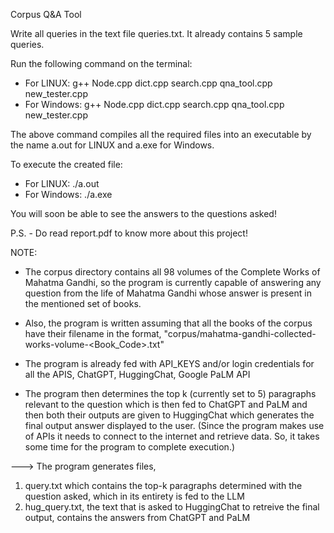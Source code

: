 Corpus Q&A Tool

Write all queries in the text file queries.txt. It already contains 5 sample queries.

Run the following command on the terminal: 
-  For LINUX: g++ Node.cpp dict.cpp search.cpp qna_tool.cpp new_tester.cpp 
-  For Windows: g++ Node.cpp dict.cpp search.cpp qna_tool.cpp new_tester.cpp

The above command compiles all the required files into an executable by the name a.out for LINUX and a.exe for Windows.

To execute the created file:
-  For LINUX: ./a.out
-  For Windows: ./a.exe

You will soon be able to see the answers to the questions asked!

P.S. - Do read report.pdf to know more about this project!

NOTE:

- The corpus directory contains all 98 volumes of the Complete Works of Mahatma Gandhi, so the program is currently capable of answering any question from the life of Mahatma Gandhi whose answer is present in the mentioned set of books.

- Also, the program is written assuming that all the books of the corpus have their filename in the format, "corpus/mahatma-gandhi-collected-works-volume-<Book_Code>.txt" 

- The program is already fed with API_KEYS and/or login credentials for all the APIS, ChatGPT, HuggingChat, Google PaLM API

- The program then determines the top k (currently set to 5) paragraphs relevant to the question which is then fed to ChatGPT and PaLM and then both their outputs are given to HuggingChat which generates the final output answer displayed to the user.
(Since the program makes use of APIs it needs to connect to the internet and retrieve data. So, it takes some time for the program to complete execution.)

---> The program generates files, 
1.  query.txt which contains the top-k paragraphs determined with the question asked, which in its entirety is fed to the LLM
2.  hug_query.txt, the text that is asked to HuggingChat to retreive the final output, contains the answers from ChatGPT and PaLM

